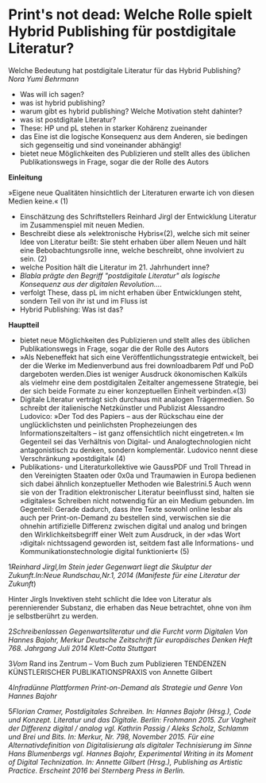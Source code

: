 # Print's not dead: Welche Rolle spielt Hybrid Publishing für postdigitale Literatur?

Welche Bedeutung hat postdigitale Literatur für das Hybrid Publishing?
*Nora Yumi Behrmann*


- Was will ich sagen?
- was ist hybrid publishing?
- warum gibt es hybrid publishing? Welche Motivation steht dahinter?
- was ist postdigitale Literatur?
- These: HP und pL stehen in starker Kohärenz zueinander 
- das Eine ist die logische Konsequenz aus dem Anderen, sie bedingen sich gegenseitig und sind voneinander abhängig!
- bietet neue Möglichkeiten des Publizieren und stellt alles des üblichen Publikationswegs in Frage, sogar die der Rolle des Autors

**Einleitung**

»Eigene neue Qualitäten hinsichtlich der Literaturen erwarte ich von diesen Medien keine.« (1)

- Einschätzung des Schriftstellers Reinhard Jirgl der Entwicklung Literatur im Zusammenspiel mit neuen Medien. 
- Beschreibt diese als »elektronische Hybris«(2), welche sich mit seiner Idee von Literatur beißt: Sie steht erhaben über allem Neuen und hält eine Bebobachtungsrolle inne, welche beschreibt, ohne involviert zu sein. (2) 
- welche Position hält die Literatur im 21. Jahrhundert inne?
- *Blabla prägte den Begriff "postdigitale Literatur" als logische Konsequenz aus der digitalen Revolution....*
- verfolgt These, dass pL im nicht erhaben über Entwicklungen steht, sondern Teil von ihr ist und im Fluss ist
- Hybrid Publishing: Was ist das?

**Hauptteil**

- bietet neue Möglichkeiten des Publizieren und stellt alles des üblichen Publikationswegs in Frage, sogar die der Rolle des Autors
- »Als Nebeneffekt hat sich eine Veröffentlichungsstrategie entwickelt, bei der die Werke im Medienverbund aus frei downloadbarem Pdf und PoD dargeboten werden.Dies ist weniger Ausdruck ökonomischen Kalküls als vielmehr eine dem postdigitalen Zeitalter angemessene Strategie, bei der sich beide Formate zu einer konzeptuellen Einheit verbinden.«(3)
- Digitale Literatur verträgt sich durchaus mit analogen Trägermedien. So schreibt der italienische Netzkünstler und Publizist Alessandro Ludovico: »Der Tod des Papiers – aus der Rückschau eine der unglücklichsten und peinlichsten Prophezeiungen des Informationszeitalters – ist ganz offensichtlich nicht eingetreten.« Im Gegenteil sei das Verhältnis von Digital- und Analogtechnologien nicht antagonistisch zu denken, sondern komplementär. Ludovico nennt diese Verschränkung »postdigital« (4)
- Publikations- und Literaturkollektive wie GaussPDF und Troll Thread in den Vereinigten Staaten oder 0x0a und Traumawien in Europa bedienen sich dabei ähnlich konzeptueller Methoden wie Balestrini.5 Auch wenn sie von der Tradition elektronischer Literatur beeinflusst sind, halten sie »digitales« Schreiben nicht notwendig für an ein Medium gebunden. Im Gegenteil: Gerade dadurch, dass ihre Texte sowohl online lesbar als auch per Print-on-Demand zu bestellen sind, verwischen sie die ohnehin artifizielle Differenz zwischen digital und analog und bringen den Wirklichkeitsbegriff einer Welt zum Ausdruck, in der »das Wort ›digital‹ nichtssagend geworden ist, seitdem fast alle Informations- und Kommunikationstechnologie digital funktioniert« (5)


1*Reinhard Jirgl,Im Stein jeder Gegenwart liegt die Skulptur der Zukunft.In:Neue Rundschau,Nr.1, 2014*
*(Manifeste für eine Literatur der Zukunft*)

Hinter Jirgls Invektiven steht schlicht die Idee von Literatur als perennierender Substanz, die erhaben das Neue betrachtet, ohne von ihm je selbstberührt zu werden.

2*Schreibenlassen Gegenwartsliteratur und die Furcht vorm Digitalen Von Hannes Bajohr, Merkur Deutsche Zeitschrift für europäisches Denken Heft 768. Jahrgang Juli 2014 Klett-Cotta*
*Stuttgart* 

3*Vom* Rand ins Zentrum – Vom Buch zum Publizieren TENDENZEN KÜNSTLERISCHER PUBLIKATIONSPRAXIS von Annette Gilbert

4*Infradünne Plattformen Print-on-Demand als Strategie und Genre Von Hannes Bajohr* 

5*Florian Cramer, Postdigitales Schreiben. In: Hannes Bajohr (Hrsg.), Code und Konzept. Literatur und das Digitale. Berlin: Frohmann 2015. Zur Vagheit der Differenz digital / analog vgl. Kathrin Passig / Aleks Scholz, Schlamm und Brei und Bits. In: Merkur, Nr. 798, November 2015. Für eine Alternativdefinition von Digitalisierung als digitaler Technisierung im Sinne Hans Blumenbergs vgl. Hannes Bajohr, Experimental Writing in its Moment of Digital Technization. In: Annette Gilbert (Hrsg.), Publishing as Artistic Practice. Erscheint 2016 bei Sternberg Press in Berlin.*
 

